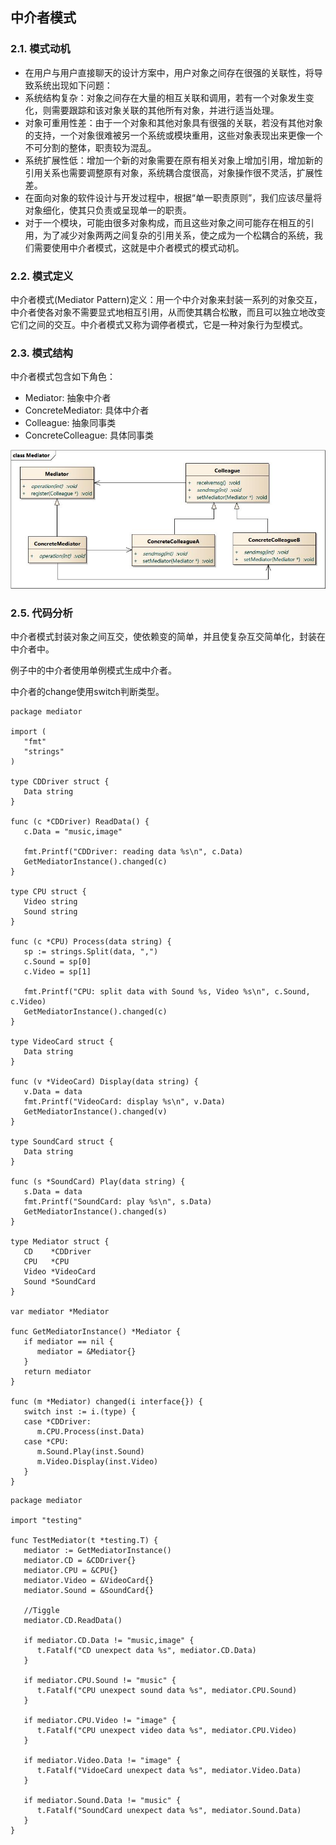 ## 中介者模式

### 2.1. 模式动机

- 在用户与用户直接聊天的设计方案中，用户对象之间存在很强的关联性，将导致系统出现如下问题：
- 系统结构复杂：对象之间存在大量的相互关联和调用，若有一个对象发生变化，则需要跟踪和该对象关联的其他所有对象，并进行适当处理。
- 对象可重用性差：由于一个对象和其他对象具有很强的关联，若没有其他对象的支持，一个对象很难被另一个系统或模块重用，这些对象表现出来更像一个不可分割的整体，职责较为混乱。
- 系统扩展性低：增加一个新的对象需要在原有相关对象上增加引用，增加新的引用关系也需要调整原有对象，系统耦合度很高，对象操作很不灵活，扩展性差。
- 在面向对象的软件设计与开发过程中，根据“单一职责原则”，我们应该尽量将对象细化，使其只负责或呈现单一的职责。
- 对于一个模块，可能由很多对象构成，而且这些对象之间可能存在相互的引用，为了减少对象两两之间复杂的引用关系，使之成为一个松耦合的系统，我们需要使用中介者模式，这就是中介者模式的模式动机。

### 2.2. 模式定义

中介者模式(Mediator Pattern)定义：用一个中介对象来封装一系列的对象交互，中介者使各对象不需要显式地相互引用，从而使其耦合松散，而且可以独立地改变它们之间的交互。中介者模式又称为调停者模式，它是一种对象行为型模式。

### 2.3. 模式结构

中介者模式包含如下角色：

- Mediator: 抽象中介者
- ConcreteMediator: 具体中介者
- Colleague: 抽象同事类
- ConcreteColleague: 具体同事类

![../_images/Mediator.jpg](./images/Mediator.jpg)

### 2.5. 代码分析

中介者模式封装对象之间互交，使依赖变的简单，并且使复杂互交简单化，封装在中介者中。

例子中的中介者使用单例模式生成中介者。

中介者的change使用switch判断类型。

```
package mediator

import (
   "fmt"
   "strings"
)

type CDDriver struct {
   Data string
}

func (c *CDDriver) ReadData() {
   c.Data = "music,image"

   fmt.Printf("CDDriver: reading data %s\n", c.Data)
   GetMediatorInstance().changed(c)
}

type CPU struct {
   Video string
   Sound string
}

func (c *CPU) Process(data string) {
   sp := strings.Split(data, ",")
   c.Sound = sp[0]
   c.Video = sp[1]

   fmt.Printf("CPU: split data with Sound %s, Video %s\n", c.Sound, c.Video)
   GetMediatorInstance().changed(c)
}

type VideoCard struct {
   Data string
}

func (v *VideoCard) Display(data string) {
   v.Data = data
   fmt.Printf("VideoCard: display %s\n", v.Data)
   GetMediatorInstance().changed(v)
}

type SoundCard struct {
   Data string
}

func (s *SoundCard) Play(data string) {
   s.Data = data
   fmt.Printf("SoundCard: play %s\n", s.Data)
   GetMediatorInstance().changed(s)
}

type Mediator struct {
   CD    *CDDriver
   CPU   *CPU
   Video *VideoCard
   Sound *SoundCard
}

var mediator *Mediator

func GetMediatorInstance() *Mediator {
   if mediator == nil {
      mediator = &Mediator{}
   }
   return mediator
}

func (m *Mediator) changed(i interface{}) {
   switch inst := i.(type) {
   case *CDDriver:
      m.CPU.Process(inst.Data)
   case *CPU:
      m.Sound.Play(inst.Sound)
      m.Video.Display(inst.Video)
   }
}
```

```
package mediator

import "testing"

func TestMediator(t *testing.T) {
   mediator := GetMediatorInstance()
   mediator.CD = &CDDriver{}
   mediator.CPU = &CPU{}
   mediator.Video = &VideoCard{}
   mediator.Sound = &SoundCard{}

   //Tiggle
   mediator.CD.ReadData()

   if mediator.CD.Data != "music,image" {
      t.Fatalf("CD unexpect data %s", mediator.CD.Data)
   }

   if mediator.CPU.Sound != "music" {
      t.Fatalf("CPU unexpect sound data %s", mediator.CPU.Sound)
   }

   if mediator.CPU.Video != "image" {
      t.Fatalf("CPU unexpect video data %s", mediator.CPU.Video)
   }

   if mediator.Video.Data != "image" {
      t.Fatalf("VidoeCard unexpect data %s", mediator.Video.Data)
   }

   if mediator.Sound.Data != "music" {
      t.Fatalf("SoundCard unexpect data %s", mediator.Sound.Data)
   }
}
```

